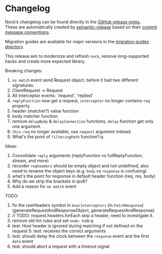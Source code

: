 # Changelog

Nock’s changelog can be found directly in the [GitHub release notes](https://github.com/nock/nock/releases).  
These are automatically created by [semantic-release](https://github.com/semantic-release/semantic-release) based on their [commit message conventions](https://semantic-release.gitbook.io/semantic-release#commit-message-format).

Migration guides are available for major versions in the [migration guides directory](https://github.com/nock/nock/tree/main/migration_guides).

This release aim to modernize and refresh `nock`, remove long-supported hacks and create more expected library.

Breaking changes:
1. `no match` event send Request object. before it had two different signatures.
2. ClientRequest -> Request
  1. All interceptor events: 'request', 'replied'
  2. `replyFunction` now get a request, `interceptor` no longer contains `req` property.
  3. header (matcher?) value function
  4. body matcher function
3. remove `delayBody` & `delayConnection` functions, `delay` function get only one argument.
4. `this.req` no longer available, use `request` argument instead.
5. What's the point of `filteringPath` function?:q
<!-- 6. return `host` response header as node does. -->


Ideas:
1. Consolidate `reply` arguments (replyFunction vs fullReplyFunction, stream, and more)
2. recorder `reqheaders` should be empty  object and not undefined, also need to rename the object keys (e.g. `body` vs `response` is confusing)
3. what's the point for response in default header function (req, res, body)
4. Why do we strip the brackets in ipv6?
5. Add a reason for `no match` event


TODO:
1. fix the rawHeaders symbol in `msw/interceptors` (in `FetchResponse`)  (generateRequestAndResponseObject, generateRequestAndResponse)
2. // TODO: request.headers.forEach skip a header, need to investigate it.
3. remove old lint rules and set `node:` rule:q
4. test: Host header is ignored during matching if not defined on the request
5: test: receives the correct arguments
6. test: should delay the clock between the `response` event and the first `data` event
7. test: should abort a request with a timeout signal